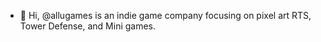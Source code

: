 - 👋 Hi, @allugames is an indie game company focusing on pixel art RTS, Tower Defense, and Mini games.

